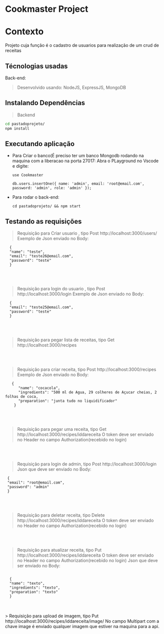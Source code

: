 
# Cookmaster Project

# Contexto
Projeto cuja função é o cadastro de usuarios para realização de um crud 
de receitas 

## Técnologias usadas

Back-end:
> Desenvolvido usando: NodeJS, ExpressJS, MongoDB


## Instalando Dependências

> Backend
```bash
cd pastadoprojeto/ 
npm install
``` 
## Executando aplicação


* Para Criar o banco(É preciso ter um banco Mongodb rodando na maquina com a
  liberacao na porta 27017:
  Abra o PLayground no Vscode e digite:

  ```
  use Cookmaster
  
  db.users.insertOne({ name: 'admin', email: 'root@email.com', password: 'admin', role: 'admin' });
  
  ```

* Para rodar o back-end:

  ```
  cd pastadoprojeto/ && npm start
  ```

## Testando as requisições

> Requisição para Criar usuario , tipo Post http://localhost:3000/users/
      Exemplo de Json enviado no Body:
      
  ``` 
    {
	"name": "teste",
	"email": "teste26@email.com",
	"password": "teste"
    }
  ```
<br>
<br> 
   
> Requisição para login do usuario , tipo Post http://localhost:3000/login
     Exemplo de Json enviado no Body:
  ```  
    {
	"email": "teste25@email.com",
	"password": "teste"
    }
  ```
<br>
<br>
  
> Requisição para pegar lista de receitas, tipo Get http://localhost:3000/recipes
<br>
<br>


> Requisição para  criar receita, tipo Post http://localhost:3000/recipes
      Exemplo de Json enviado no Body:
  ```   
     {
        "name": "cocacola",
        "ingredients": "500 ml de Agua, 29 colheres de Açucar cheias, 2 folhas de coca,
        "preparation": "junta tudo no liquidificador"
      }
  ```
<br>
<br>
     
>  Requisição para pegar uma receita, tipo Get http://localhost:3000/recipes/iddareceita
      O token deve ser enviado no Header no campo Authorization(recebido no login)

<br>
<br>
      
> Requisição para login de admin, tipo Post http://localhost:3000/login
      Json que deve ser enviado no Body:
   ```      
    {
	"email": "root@email.com",
	"password": "admin"
    }
  ``` 
<br>
<br>
  
> Requisição para deletar receita, tipo Delete http://localhost:3000/recipes/iddareceita
      O token deve ser enviado no Header no campo Authorization(recebido no login)

<br>
<br>
      
> Requisição para atualizar receita, tipo Put http://localhost:3000/recipes/iddareceita
      O token deve ser enviado no Header no campo Authorization(recebido no login)
      Json que deve ser enviado no Body:
  ``` 
      
    {
	"name": "texto",
	"ingredients": "texto",
	"preparation": "texto"
    }
 ``` 

<br>
<br>
> Requisição para upload de imagem, tipo Put http://localhost:3000/recipes/iddareceita/image/
      No campo Multipart com a chave image é enviado qualquer imagem que estiver na maquina para a api. 
      
            
